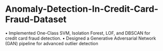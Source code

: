 # Anomaly-Detection-In-Credit-Card-Fraud-Dataset
• Implemented One-Class SVM, Isolation Forest, LOF, and DBSCAN for credit card fraud detection. • Designed a Generative Adversarial Network (GAN) pipeline for advanced outlier detection
